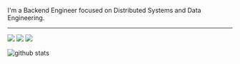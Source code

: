 
I'm a Backend Engineer focused on Distributed Systems and Data Engineering.

----
<img src="https://img.shields.io/badge/kotlin-%230095D5.svg?&style=for-the-badge&logo=kotlin&logoColor=white"/> <img src="https://img.shields.io/badge/python%20-%2314354C.svg?&style=for-the-badge&logo=python&logoColor=white"/> <img src="https://img.shields.io/badge/java-%23ED8B00.svg?&style=for-the-badge&logo=java&logoColor=white"/> 

![github stats](https://github-readme-stats.vercel.app/api?username=raulmanzas&show_icons=true&theme=dark)
